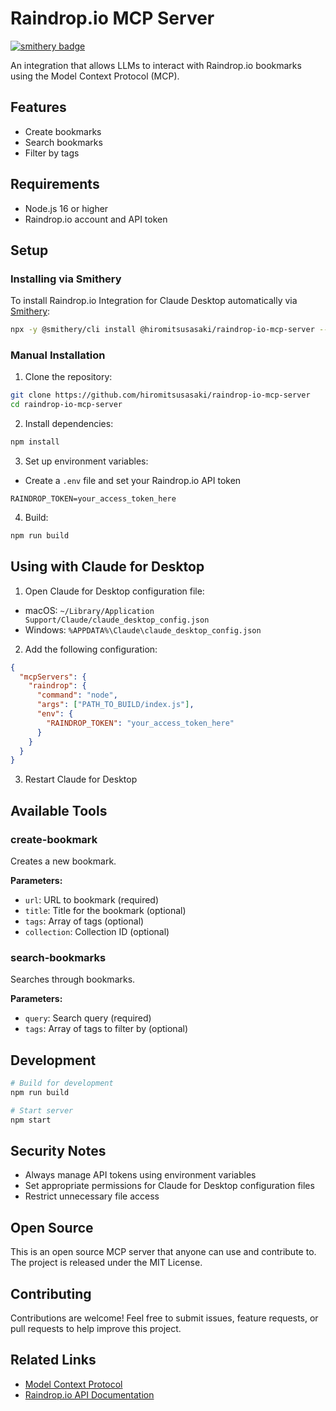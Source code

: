 # Raindrop.io MCP Server
[![smithery badge](https://smithery.ai/badge/@hiromitsusasaki/raindrop-io-mcp-server)](https://smithery.ai/server/@hiromitsusasaki/raindrop-io-mcp-server)

An integration that allows LLMs to interact with Raindrop.io bookmarks using the Model Context Protocol (MCP).

## Features

- Create bookmarks
- Search bookmarks
- Filter by tags

## Requirements

- Node.js 16 or higher
- Raindrop.io account and API token

## Setup

### Installing via Smithery

To install Raindrop.io Integration for Claude Desktop automatically via [Smithery](https://smithery.ai/server/@hiromitsusasaki/raindrop-io-mcp-server):

```bash
npx -y @smithery/cli install @hiromitsusasaki/raindrop-io-mcp-server --client claude
```

### Manual Installation

1. Clone the repository:
```bash
git clone https://github.com/hiromitsusasaki/raindrop-io-mcp-server
cd raindrop-io-mcp-server
```

2. Install dependencies:
```bash
npm install
```

3. Set up environment variables:
- Create a `.env` file and set your Raindrop.io API token
```
RAINDROP_TOKEN=your_access_token_here
```

4. Build:
```bash
npm run build
```

## Using with Claude for Desktop

1. Open Claude for Desktop configuration file:
- macOS: `~/Library/Application Support/Claude/claude_desktop_config.json`
- Windows: `%APPDATA%\Claude\claude_desktop_config.json`

2. Add the following configuration:
```json
{
  "mcpServers": {
    "raindrop": {
      "command": "node",
      "args": ["PATH_TO_BUILD/index.js"],
      "env": {
        "RAINDROP_TOKEN": "your_access_token_here"
      }
    }
  }
}
```

3. Restart Claude for Desktop

## Available Tools

### create-bookmark
Creates a new bookmark.

**Parameters:**
- `url`: URL to bookmark (required)
- `title`: Title for the bookmark (optional)
- `tags`: Array of tags (optional)
- `collection`: Collection ID (optional)

### search-bookmarks
Searches through bookmarks.

**Parameters:**
- `query`: Search query (required)
- `tags`: Array of tags to filter by (optional)

## Development

```bash
# Build for development
npm run build

# Start server
npm start
```

## Security Notes

- Always manage API tokens using environment variables
- Set appropriate permissions for Claude for Desktop configuration files
- Restrict unnecessary file access

## Open Source

This is an open source MCP server that anyone can use and contribute to. The project is released under the MIT License.

## Contributing

Contributions are welcome! Feel free to submit issues, feature requests, or pull requests to help improve this project.


## Related Links

- [Model Context Protocol](https://modelcontextprotocol.io/)
- [Raindrop.io API Documentation](https://developer.raindrop.io/)
